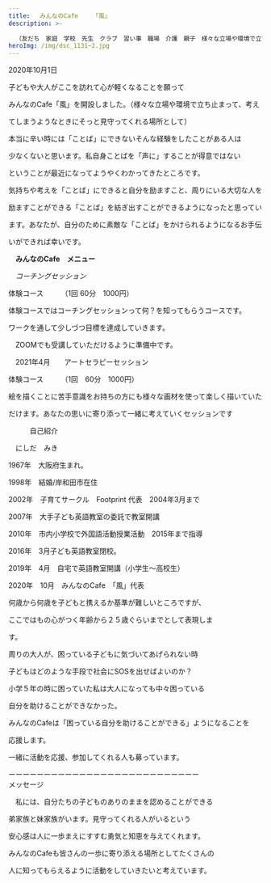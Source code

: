 ```yaml
---
title: 　みんなのCafe    「風」
description: >-
  
  （友だち　家庭　学校　先生　クラブ　習い事　職場　介護　親子　様々な立場や環境で立ち止まって、考えてしまうようなときにそっと見守ってくれる場所として思い出してもらえるようなCafe）
heroImg: /img/dsc_1131~2.jpg
---
```

2020年10月1日

子どもや大人がここを訪れて心が軽くなることを願って

みんなのCafe「風」を開設しました。（様々な立場や環境で立ち止まって、考え

てしまうようなときにそっと見守ってくれる場所として）

本当に辛い時には「ことば」にできないそんな経験をしたことがある人は

少なくないと思います。私自身ことばを「声に」することが得意ではない

ということが最近になってようやくわかってきたところです。

気持ちや考えを「ことば」にできると自分を励ますこと、周りにいる大切な人を

励ますことができる「ことば」を紡ぎ出すことができるようになったと思ってい

ます。あなたが、自分のために素敵な「ことば」をかけられるようになるお手伝

いができれば幸いです。

　**みんなのCafe　メニュー**

　*コーチングセッション*

体験コース　　　（1回  60分　1000円）

体験コースではコーチングセッションって何？を知ってもらうコースです。

ワークを通して少しづつ目標を達成していきます。

　ZOOMでも受講していただけるように準備中です。　

　2021年4月　　アートセラピーセッション

体験コース　　　（1回　60分　1000円）

絵を描くことに苦手意識をお持ちの方にも様々な画材を使って楽しく描いていた

だけます。あなたの思いに寄り添って一緒に考えていくセッションです

　　　自己紹介

　にしだ　みき

1967年　大阪府生まれ。

1998年　結婚/岸和田市在住

2002年　子育てサークル　Footprint 代表　2004年3月まで

2007年　大手子ども英語教室の委託で教室開講

2010年　市内小学校で外国語活動授業活動　2015年まで指導

2016年　3月子ども英語教室閉校。

2019年　4月　自宅で英語教室開講（小学生～高校生）

2020年　10月　みんなのCafe　「風」代表

何歳から何歳を子どもと携えるか基準が難しいところですが、

ここではもの心がつく年齢から２５歳ぐらいまでとして表現しま

す。

周りの大人が、困っている子どもに気づいてあげられない時

子どもはどのような手段で社会にSOSを出せばよいのか？

小学５年の時に困っていた私は大人になっても中々困っている

自分を助けることができなかった。

みんなのCafeは「困っている自分を助けることができる」ようになることを

応援します。

一緒に活動を応援、参加してくれる人も募っています。

ーーーーーーーーーーーーーーーーーーーーーーーーーーー　　　　　　　　　メッセージ

　私には、自分たちの子どものありのままを認めることができる

弟家族と妹家族がいます。見守ってくれる人がいるという

安心感は人に一歩まえにすすむ勇気と知恵を与えてくれます。

みんなのCafeも皆さんの一歩に寄り添える場所としてたくさんの

人に知ってもらえるように活動をしていきたいと考えています。